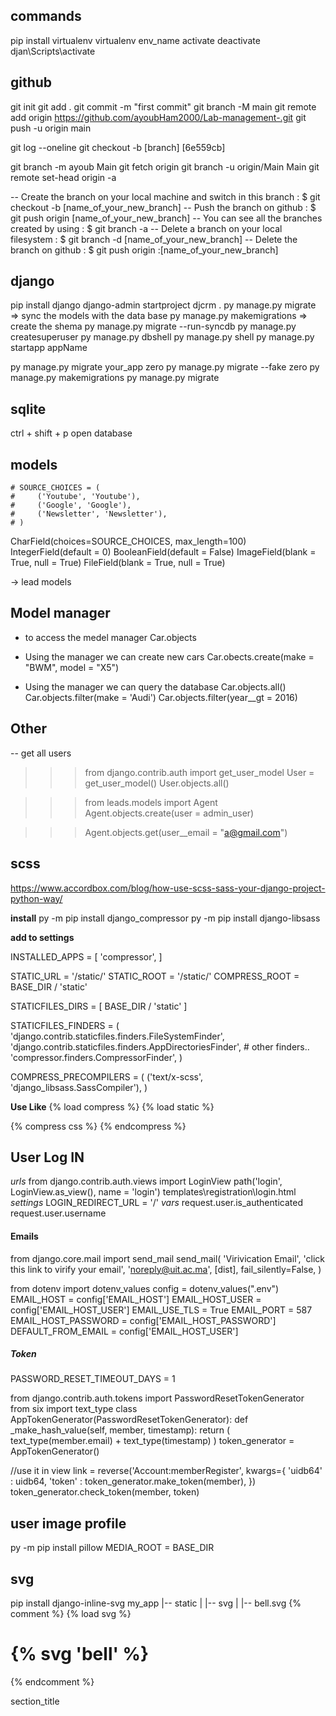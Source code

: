 ## commands ##

pip install virtualenv
virtualenv env_name
activate
deactivate
djan\Scripts\activate

## github
git init 
git add .
git commit -m "first commit"
git branch -M main
git remote add origin https://github.com/ayoubHam2000/Lab-management-.git
git push -u origin main

git log --oneline
git checkout -b [branch] [6e559cb]

git branch -m ayoub Main
git fetch origin
git branch -u origin/Main Main
git remote set-head origin -a

-- Create the branch on your local machine and switch in this branch :
$ git checkout -b [name_of_your_new_branch]
-- Push the branch on github :
$ git push origin [name_of_your_new_branch]
-- You can see all the branches created by using :
$ git branch -a
-- Delete a branch on your local filesystem :
$ git branch -d [name_of_your_new_branch]
-- Delete the branch on github :
$ git push origin :[name_of_your_new_branch]

## django ##

pip install django
django-admin startproject djcrm .
py manage.py migrate => sync the models with the data base
py manage.py makemigrations => create the shema
py manage.py migrate --run-syncdb
py manage.py createsuperuser
py manage.py dbshell
py manage.py shell
py manage.py startapp appName

py manage.py migrate your_app zero
py manage.py migrate --fake <app-name> zero
py manage.py makemigrations <app-name>
py manage.py migrate <app-name>

## sqlite ##
ctrl + shift + p
open database


## models
    # SOURCE_CHOICES = (
    #     ('Youtube', 'Youtube'),
    #     ('Google', 'Google'),
    #     ('Newsletter', 'Newsletter'),
    # )
CharField(choices=SOURCE_CHOICES, max_length=100)
IntegerField(default = 0)
BooleanField(default = False)
ImageField(blank = True, null = True)
FileField(blank = True, null = True)

-> lead models

## Model manager

- to access the medel manager
Car.objects

- Using the manager we can create new cars
Car.obects.create(make = "BWM", model = "X5")

- Using the manager we can query the database
Car.objects.all()
Car.objects.filter(make = 'Audi')
Car.objects.filter(year__gt = 2016)

## Other

-- get all users
>>> from django.contrib.auth import get_user_model
>>> User = get_user_model()
>>> User.objects.all()

>>> from leads.models import Agent
>>> Agent.objects.create(user = admin_user)

>>> Agent.objects.get(user__email = "a@gmail.com")


## scss
https://www.accordbox.com/blog/how-use-scss-sass-your-django-project-python-way/

**install**
py -m pip install django_compressor
py -m pip install django-libsass

**add to settings**

INSTALLED_APPS = [
    'compressor',
]

STATIC_URL = '/static/'
STATIC_ROOT = '/static/'
COMPRESS_ROOT = BASE_DIR / 'static'

STATICFILES_DIRS = [
    BASE_DIR / 'static'
]

STATICFILES_FINDERS = (
    'django.contrib.staticfiles.finders.FileSystemFinder',
    'django.contrib.staticfiles.finders.AppDirectoriesFinder',
    # other finders..
    'compressor.finders.CompressorFinder',
)

COMPRESS_PRECOMPILERS = (
    ('text/x-scss', 'django_libsass.SassCompiler'),
)

**Use Like**
{% load compress %}
{% load static %}

{% compress css %}
    <link type="text/x-scss" href="{% static 'scss/style.scss' %}" rel="stylesheet" media="screen">
{% endcompress %}



## User Log IN

*urls*
from django.contrib.auth.views import LoginView
path('login', LoginView.as_view(), name = 'login')
templates\registration\login.html
*settings*
LOGIN_REDIRECT_URL = '/'
*vars*
request.user.is_authenticated
request.user.username


#### Emails
from django.core.mail import send_mail
send_mail(
    'Virivication Email',
    'click this link to virify your email',
    'noreply@uit.ac.ma',
    [dist],
    fail_silently=False,
)

from dotenv import dotenv_values
config = dotenv_values(".env")
EMAIL_HOST = config['EMAIL_HOST']
EMAIL_HOST_USER = config['EMAIL_HOST_USER']
EMAIL_USE_TLS = True
EMAIL_PORT = 587
EMAIL_HOST_PASSWORD = config['EMAIL_HOST_PASSWORD']
DEFAULT_FROM_EMAIL = config['EMAIL_HOST_USER']



##### Token
PASSWORD_RESET_TIMEOUT_DAYS = 1

from django.contrib.auth.tokens import PasswordResetTokenGenerator
from six import text_type
class AppTokenGenerator(PasswordResetTokenGenerator):
    def _make_hash_value(self, member, timestamp):
        return (
            text_type(member.email) + text_type(timestamp)
        )
token_generator = AppTokenGenerator()

//use it in view
link = reverse('Account:memberRegister', kwargs={
            'uidb64' : uidb64,
            'token' : token_generator.make_token(member),
        })
token_generator.check_token(member, token)


## user image profile
py -m pip install pillow
MEDIA_ROOT = BASE_DIR


## svg
pip install django-inline-svg
my_app
|-- static
|   |-- svg
|       |-- bell.svg
{% comment %} {% load svg %}
<h1 class="logo">{% svg 'bell' %}</h1> {% endcomment %}


section_title